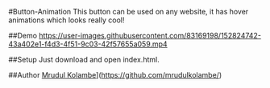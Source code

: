 #Button-Animation
This button can be used on any website, it has hover animations which looks really cool!

##Demo
https://user-images.githubusercontent.com/83169198/152824742-43a402e1-f4d3-4f51-9c03-42f57655a059.mp4

##Setup
Just download and open index.html.

##Author
[Mrudul Kolambe](@mrudulkolambe)](https://github.com/mrudulkolambe/)
